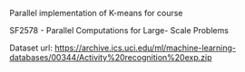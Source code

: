 Parallel implementation of K-means for course

SF2578 - Parallel Computations for Large- Scale Problems

Dataset url: https://archive.ics.uci.edu/ml/machine-learning-databases/00344/Activity%20recognition%20exp.zip
